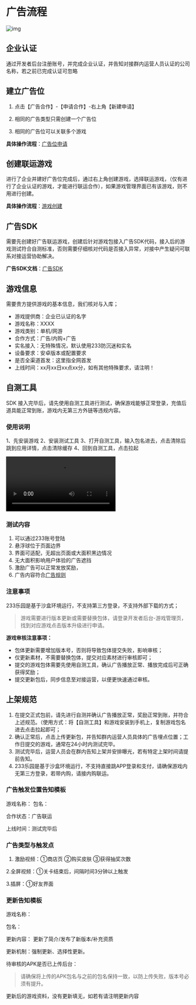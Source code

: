# 广告流程

![img](https://arkimg.ark.online/(null)-20240520173554500.png)

## 企业认证

通过开发者后台注册账号，并完成企业认证，并告知对接群内运营人员认证的公司名称，若之前已完成认证可忽略

## 建立广告位

1. 点击【广告合作】-【申请合作】-右上角【新建申请】

2. 相同的广告类型只需创建一个广告位

3. 相同的广告位可以关联多个游戏

**具体操作流程**：[广告位申请](../advertise/Advertising_application.md)

## 创建联运游戏

进行了企业并建好广告位完成后，通过右上角创建游戏，选择联运游戏，（仅有进行了企业认证的游戏，才能进行联运合作），如果游戏管理界面已有该游戏，则不用进行创建。

**具体操作流程**：[游戏创建](../operate/intermodal_games.md)

## 广告SDK

需要先创建好广告联运游戏，创建后针对游戏包接入广告SDK代码，接入后的游戏测试符合自测标准，否则需要仔细核对代码是否接入异常，对接中产生疑问可联系对接运营协助解决。

**广告SDK文档**：[广告SDK](../SDK/advertising_SDK.md)

## 游戏信息

需要贵方提供游戏的基本信息，我们核对与入库；

- 游戏提供商：企业已认证的名字
- 游戏名称：XXXX
- 游戏类别：单机/网游
- 合作方式：广告/内购+广告
- 实名接入：无特殊情况，默认使用233防沉迷和实名
- 设备要求：安卓版本或配置要求
- 是否全渠道首发：这里指全网首发
- 上线时间：xx月xx日xx点xx分，如有其他特殊要求，请注明！

## 自测工具

SDK 接入完毕后，请先使用自测工具进行测试，确保游戏能够正常登录，充值后道具能正常到账，游戏内无第三方外链等违规内容。

### 使用说明

1、先安装游戏 
2、安装测试工具 
3、打开自测工具，输入包名进去，点击清除后跳到应用详情，点击清除缓存 
4、回到自测工具，点击拉起

<video controls src="https://cdn.233xyx.com/1629017567424_707.mp4"></video>

### 测试内容

1. 可以通过233账号登陆
2. 悬浮球位于页面边界
3. 界面可适配，无超出页面或大面积黑边情况
4. 无大面积影响用户体验的广告遮挡
5. 激励广告可以正常发放奖励，
6. 广告内容符合[广告规则](../advertise/Advertising_rules.md)

### 注意事项

233乐园是基于沙盒环境运行，不支持第三方登录，不支持外部下载的方式；

> 游戏需要进行版本更新或需要替换包体，请登录开发者后台-游戏管理页，找到对应游戏点击版本升级进行申请。

**游戏审核注意事项：**

- 包体更新需要增加版本号，否则将导致包体提交失败，影响审核；
- 仅更新素材，不需要替换包体，提交对应素材进行审核即可；
- 提交的游戏包体需要先使用自测工具，确认广告播放正常、播放完成后可正确获得奖励；
- 提交更新包后，同步信息至对接运营，以便更快速通过审核。

## 上架规范

1. 在提交正式包前，请先进行自测并确认广告播放正常，奖励正常到账，并符合上述规范。（使用方式：将【自测工具】和游戏安装到手机上，复制游戏包名进去点击拉起即可；
2. 确认正常后，点击上传更新包，并告知群内运营人员具体的广告埋点位置；工作日提交的游戏，通常在24小时内测试完毕。
3. 测试完毕后，运营人员会在群内告知上架并安排曝光，若有特定上架时间请提前告知。
4. 233乐园是基于沙盒环境运行，不支持直接跳APP登录和支付，请确保游戏内无第三方登录，若带内购，请接内购联运。

### 广告触发位置告知模板

游戏名称：                  包名：

合作状态：广告联运

上线时间：测试完毕后

### 广告类型与触发点

1. 激励视频：①商店页  ②购买皮肤 ③获得抽奖次数

2.全屏视频：①关卡结束后，间隔时间3分钟以上触发

3.插屏：①好友界面 


### 更新告知模板

游戏名称：          

包名：

更新内容： 更新了简介/发布了新版本/补充资质

更新机制：强制更新、选择性更新。

待审核的APK是否已上传后台：

> 请确保将上传的APK包名与之前的包名保持一致，以防上传失败，版本号必须有提升。

更新后的游戏资料，没有更新填无，如若有请注明更新内容
